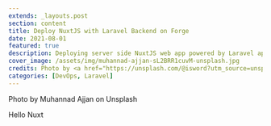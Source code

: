 ```yaml
---
extends: _layouts.post
section: content
title: Deploy NuxtJS with Laravel Backend on Forge
date: 2021-08-01
featured: true
description: Deploying server side NuxtJS web app powered by Laravel apis backend on Laravel Forge.
cover_image: /assets/img/muhannad-ajjan-sL2BRR1cuvM-unsplash.jpg
credits: Photo by <a href="https://unsplash.com/@isword?utm_source=unsplash&utm_medium=referral&utm_content=creditCopyText">Muhannad Ajjan</a> on <a href="https://unsplash.com/@isword?utm_source=unsplash&utm_medium=referral&utm_content=creditCopyText">Unsplash</a>
categories: [DevOps, Laravel]
---
```


Photo by Muhannad Ajjan on Unsplash

Hello Nuxt 